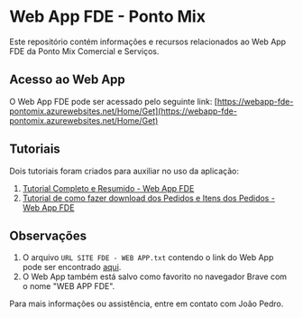 # Web App FDE - Ponto Mix

Este repositório contém informações e recursos relacionados ao Web App FDE da Ponto Mix Comercial e Serviços.

## Acesso ao Web App

O Web App FDE pode ser acessado pelo seguinte link:
[https://webapp-fde-pontomix.azurewebsites.net/Home/Get](https://webapp-fde-pontomix.azurewebsites.net/Home/Get)

## Tutoriais

Dois tutoriais foram criados para auxiliar no uso da aplicação:

1. [Tutorial Completo e Resumido - Web App FDE](file:///C:/Users/Dev_P/OneDrive%20-%20Ponto%20Mix%20Comercial%20e%20Servi%C3%A7os/Ponto%20Mix/Vendas/FDE%202023/Tutorial%20Completo%20e%20Resumido%20-%20Web%20App%20FDE)
2. [Tutorial de como fazer download dos Pedidos e Itens dos Pedidos - Web App FDE](file:///C:/Users/Dev_P/OneDrive%20-%20Ponto%20Mix%20Comercial%20e%20Servi%C3%A7os/Ponto%20Mix/Vendas/FDE%202023/Tutorial%20de%20como%20fazer%20download%20dos%20Pedidos%20e%20Itens%20dos%20Pedidos%20-%20Web%20App%20FDE)

## Observações

1. O arquivo `URL SITE FDE - WEB APP.txt` contendo o link do Web App pode ser encontrado [aqui](file:///C:/Users/Dev_P/OneDrive%20-%20Ponto%20Mix%20Comercial%20e%20Servi%C3%A7os/Ponto%20Mix/Vendas/FDE%202023/URL%20SITE%20FDE%20-%20WEB%20APP.txt).
2. O Web App também está salvo como favorito no navegador Brave com o nome "WEB APP FDE".

Para mais informações ou assistência, entre em contato com João Pedro.
